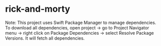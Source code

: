 # rick-and-morty

Note: 
This project uses Swift Package Manager to manage dependencies. 
To download all dependencies, open project -> go to Project Navigator menu -> right click on Package Dependencies -> select Resolve Package Versions.
It will fetch all dependencies.
